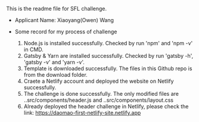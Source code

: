 This is the readme file for SFL challenge.
- Applicant Name: Xiaoyang(Owen) Wang

- Some record for my process of challenge
  1. Node.js is installed successfully. Checked by run 'npm' and 'npm -v' in CMD.
  2. Gatsby & Yarn are installed successfully. Checked by run 'gatsby -h', 'gatsby -v' and 'yarn -v'.
  3. Template is downloaded successfully. The files in this Github repo is from the download folder.
  4. Craete a Netlify account and deployed the website on Netlify successfully. 
  5. The challenge is done successfully. The only modified files are ..src/components/header.js and ..src/components/layout.css
  6. Already deployed the header challenge in Netlify, please check the link: https://daomao-first-netlify-site.netlify.app
